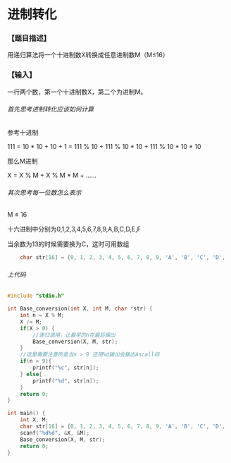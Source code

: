 # 进制转化

### 【题目描述】

用递归算法将一个十进制数X转换成任意进制数M（M≤16）

### 【输入】

一行两个数，第一个十进制数X，第二个为进制M。

###### 首先思考进制转化应该如何计算

参考十进制

111 = 10 * 10 + 10 + 1 = 111 % 10 + 111 % 10 * 10 + 111 % 10 * 10 * 10

那么M进制

X = 	X   % M + X % M   *  M + ......

###### 其次思考每一位数怎么表示

M ≤ 16 

十六进制中分别为0,1,2,3,4,5,6,7,8,9,A,B,C,D,E,F

当余数为13的时候需要换为C，这时可用数组

```c
    char str[16] = {0, 1, 2, 3, 4, 5, 6, 7, 8, 9, 'A', 'B', 'C', 'D', 'E', 'F'};

```

###### 上代码

```C
#include "stdio.h"

int Base_conversion(int X, int M, char *str) {
    int n = X % M;
    X /= M;
    if(X > 0) {
        //递归调用，让最早的n在最后输出
        Base_conversion(X, M, str);
    }
    //这里需要注意的是当n > 9 还用%d输出会输出Ascall码
    if(n > 9){
        printf("%c", str[n]);
    } else{
        printf("%d", str[n]);
    }
    return 0;
}

int main() {
    int X, M;
    char str[16] = {0, 1, 2, 3, 4, 5, 6, 7, 8, 9, 'A', 'B', 'C', 'D', 'E', 'F'};
    scanf("%d%d", &X, &M);
    Base_conversion(X, M, str);
    return 0;
}
```





